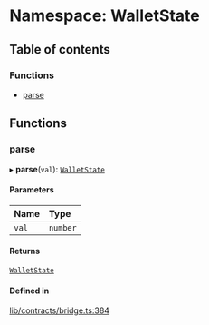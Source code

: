 # Namespace: WalletState

## Table of contents

### Functions

- [parse](WalletState.md#parse)

## Functions

### parse

▸ **parse**(`val`): [`WalletState`](../enums/WalletState-1.md)

#### Parameters

| Name | Type |
| :------ | :------ |
| `val` | `number` |

#### Returns

[`WalletState`](../enums/WalletState-1.md)

#### Defined in

[lib/contracts/bridge.ts:384](https://github.com/keep-network/tbtc-v2/blob/main/typescript/src/lib/contracts/bridge.ts#L384)
